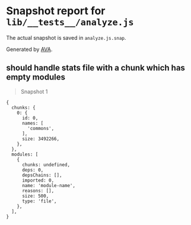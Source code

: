 # Snapshot report for `lib/__tests__/analyze.js`

The actual snapshot is saved in `analyze.js.snap`.

Generated by [AVA](https://ava.li).

## should handle stats file with a chunk which has empty modules

> Snapshot 1

    {
      chunks: {
        0: {
          id: 0,
          names: [
            'commons',
          ],
          size: 3492266,
        },
      },
      modules: [
        {
          chunks: undefined,
          deps: 0,
          depsChains: [],
          imported: 0,
          name: 'module-name',
          reasons: [],
          size: 500,
          type: 'file',
        },
      ],
    }
